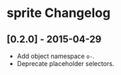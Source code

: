 # sprite Changelog

## [0.2.0] - 2015-04-29

* Add object namespace `o-`.
* Deprecate placeholder selectors.
